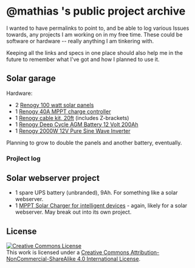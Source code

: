 # @mathias 's public project archive

I wanted to have permalinks to point to, and be able to log various Issues towards, any projects I am working on in my free time. These could be software or hardware -- really anything I am tinkering with.

Keeping all the links and specs in one place should also help me in the future to remember what I've got and how I planned to use it.

## Solar garage

Hardware:
* 2 [Renogy 100 watt solar panels](https://www.renogy.com/100-watt-12-volt-monocrystalline-solar-panel-compact-design/)
* 1 [Renogy 40A MPPT charge controller](https://www.renogy.com/rover-li-40-amp-mppt-solar-charge-controller/)
* 1 [Renogy cable kit, 20ft](https://www.amazon.com/Renogy-Accessory-Systems-Kit-Connector/dp/B091KTG9WX/) (includes Z-brackets)
* 1 [Renogy Deep Cycle AGM Battery 12 Volt 200Ah](https://www.renogy.com/deep-cycle-agm-battery-12-volt-200ah/)
* 1 [Renogy 2000W 12V Pure Sine Wave Inverter](https://www.renogy.com/2000w-12v-pure-sine-wave-inverter/)

Planning to grow to double the panels and another battery, eventually.

### Projlect log

## Solar webserver project
* 1 spare UPS battery (unbranded), 9Ah. For something like a solar webserver.
* 1 [MPPT Solar Charger for intelligent devices](https://www.tindie.com/products/globoy/mppt-solar-charger-for-intelligent-devices/) - again, likely for a solar webserver. May break out into its own project.



## License

<a rel="license" href="http://creativecommons.org/licenses/by-nc-sa/4.0/"><img alt="Creative Commons License" style="border-width:0" src="https://i.creativecommons.org/l/by-nc-sa/4.0/88x31.png" /></a><br />This work is licensed under a <a rel="license" href="http://creativecommons.org/licenses/by-nc-sa/4.0/">Creative Commons Attribution-NonCommercial-ShareAlike 4.0 International License</a>.
